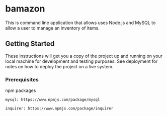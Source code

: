 # bamazon

This is command line application that allows uses Node.js and MySQL to allow a user to manage an inventory of items.

## Getting Started

These instructions will get you a copy of the project up and running on your local machine for development and testing purposes. See deployment for notes on how to deploy the project on a live system.

### Prerequisites

npm packages

```
mysql: https://www.npmjs.com/package/mysql
```
```
inquirer: https://www.npmjs.com/package/inquirer
```
